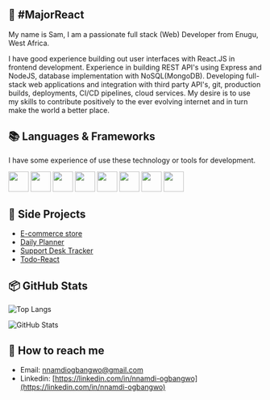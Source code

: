 ## 👀 #MajorReact

My name is Sam, I am a passionate full stack (Web) Developer from Enugu, West Africa.

I have good experience building out user interfaces with React.JS in frontend development. Experience in building REST API's using Express and NodeJS, database implementation with NoSQL(MongoDB). Developing full-stack web applications and integration with third party API's, git, production builds, deployments, CI/CD pipelines, cloud services. My desire is to use my skills to contribute positively to the ever evolving internet and in turn make the world a better place.

## 📚 Languages & Frameworks

I have some experience of use these technology or tools for development.

<a href="https://developer.mozilla.org/en-US/docs/Web/HTML" target="_blank" style="text-decoration:none;" rel="noreferrer" title="HTML5">
<img width="40" height="40" src="https://user-images.githubusercontent.com/17502097/160254564-e43559c9-7d59-41ad-9edd-2717aba03a5f.svg" />
</a>

<a href="https://developer.mozilla.org/en-US/docs/Web/CSS" target="_blank" style="text-decoration:none;" rel="noreferrer" title="CSS3">
<img width="40" height="40" src="https://user-images.githubusercontent.com/17502097/160254566-3360dd13-e6b8-4c0c-83e2-633b2a815bff.svg" />
</a>

<a href="https://developer.mozilla.org/en-US/docs/Learn/Server-side/Express_Nodejs" target="_blank" style="text-decoration:none;" rel="noreferrer" title="NodeJS ExpressJS">
<img width="40" height="40" src="https://user-images.githubusercontent.com/94718571/180044961-69575cd6-a8c4-48e3-b86c-60f31e28f421.png" />
</a>

<a href="https://www.mongodb.com/docs/" target="_blank" style="text-decoration:none;" rel="noreferrer" title="MongoDB">
<img width="40" height="40" src="https://user-images.githubusercontent.com/94718571/180047051-2f842e06-c801-443c-ad5a-583c1ce257a5.png" />
</a>

<a href="https://developer.mozilla.org/en-US/docs/Web/JavaScript" target="_blank" style="text-decoration:none;" rel="noreferrer" title="JavaScript">
<img width="40" height="40" src="https://user-images.githubusercontent.com/17502097/159933240-2573ae3b-7f40-4398-ad51-792096e44e11.svg" />
</a>

<a href="https://jquery.com/" target="_blank" style="text-decoration:none;" rel="noreferrer" title="jQuery">
<img width="40" height="40" src="https://user-images.githubusercontent.com/17502097/160254279-d12847c8-20df-4aac-867e-23dd7c3dc818.svg" />
</a>

<a href="https://reactjs.org/" target="_blank" style="text-decoration:none;" rel="noreferrer" title="React.js">
<img width="40" height="40" src="https://user-images.githubusercontent.com/17502097/159936116-79803c92-953b-47cb-9426-80e16d5cf887.svg" />
</a>

<a href="https://redux.js.org/" target="_blank" style="text-decoration:none;" rel="noreferrer" title="Redux">
<img width="40" height="40" src="https://user-images.githubusercontent.com/17502097/159936128-99b568e1-9e71-4dee-b136-e8ba9aeeb979.svg" />
</a>

## 🚀 Side Projects

- [E-commerce store](https://github.com/MajorReact/https-github.com-MajorReact-teska-estore)
- [Daily Planner](https://github.com/MajorReact/Bitz-daily-planner)
- [Support Desk Tracker](https://github.com/MajorReact/Teska-Help-Desk-Support)
- [Todo-React](https://github.com/MajorReact/Todo)

## 📦 GitHub Stats

![Top Langs](https://github-readme-stats.vercel.app/api/top-langs/?username=MajorReact&theme=dark&title_color=FFFFFF)

![GitHub Stats](https://github-readme-stats.vercel.app/api?username=MajorReact&theme=dark&show_icons=true&icon_color=FFAA30&title_color=B0C4DE&text_color=FFFFFF&count_private=true)

## 🔗 How to reach me

- Email: nnamdiogbangwo@gmail.com
- Linkedin: [https://linkedin.com/in/nnamdi-ogbangwo](https://linkedin.com/in/nnamdi-ogbangwo)
